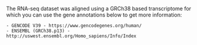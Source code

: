 The RNA-seq dataset was aligned using a GRCh38 based transcriptome for which
you can use the gene annotations below to get more information:

    - GENCODE V39 - https://www.gencodegenes.org/human/
    - ENSEMBL (GRCh38.p13) - http://uswest.ensembl.org/Homo_sapiens/Info/Index
